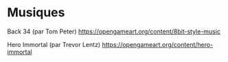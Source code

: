 
# Musiques

Back 34 (par Tom Peter) 
https://opengameart.org/content/8bit-style-music

Hero Immortal (par Trevor Lentz)
https://opengameart.org/content/hero-immortal
